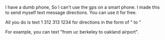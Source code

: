 I have a dumb phone, So I can't use the gps on a smart phone. I made this to send myself text message directions.
You can use it for free.

All you do is text 1 312 313 1234 for directions in the form of <from> " to " <to>

For example, you can text "from uc berkeley to oakland airport".
